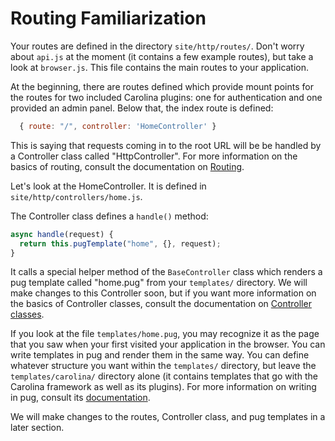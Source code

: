
# Routing Familiarization

Your routes are defined in the directory `site/http/routes/`. Don't worry 
about `api.js` at the moment (it contains a few example routes), but take a 
look at `browser.js`. This file contains the main routes to your application.

At the beginning, there are routes defined which provide mount points for 
the routes for two included Carolina plugins: one for authentication and 
one provided an admin panel. Below that, the index route is defined:

```javascript
  { route: "/", controller: 'HomeController' }
```

This is saying that requests coming in to the root URL will be be handled 
by a Controller class called "HttpController". For more information on the 
basics of routing, consult the documentation on
[Routing](../docs/basics/routing.md).

Let's look at the HomeController. It is defined in
`site/http/controllers/home.js`.

The Controller class defines a `handle()` method:

```javascript
async handle(request) {
  return this.pugTemplate("home", {}, request);
}
```

It calls a special helper method of the `BaseController` class which renders
a pug template called "home.pug"
from your `templates/` directory. We will make changes to 
this Controller soon, but if you want more information on the basics of 
Controller classes, consult the documentation on
[Controller classes](../docs/basics/controllers.md).

If you look at the file `templates/home.pug`, you may recognize it as the 
page that you saw when your first visited your application in the browser.
You can write templates in pug and render them in the same way. You can 
define whatever structure you want within the `templates/` directory,
but leave the `templates/carolina/` directory alone (it contains templates 
that go with the Carolina framework as well as its plugins). For more 
information on writing in pug, consult its
[documentation](https://pugjs.org/api/getting-started.html).

We will make changes to the routes, Controller class, and pug templates in a 
later section.